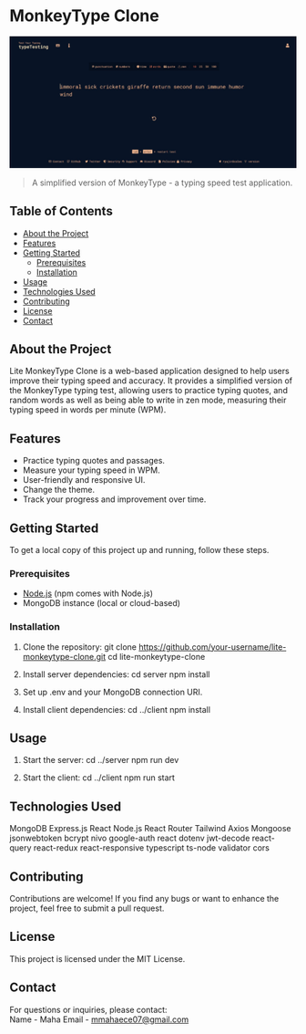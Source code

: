 # MonkeyType Clone

![Project Screenshot](./typeTesting.jpeg)

> A simplified version of MonkeyType - a typing speed test application.

## Table of Contents

- [About the Project](#About-the-project)
- [Features](#features)
- [Getting Started](#getting-started)
  - [Prerequisites](#prerequisites)
  - [Installation](#installation)
- [Usage](#usage)
- [Technologies Used](#technologies-used)
- [Contributing](#contributing)
- [License](#license)
- [Contact](#contact)

## About the Project

Lite MonkeyType Clone is a web-based application designed to help users improve their typing speed and accuracy. It provides a simplified version of the MonkeyType typing test, allowing users to practice typing quotes, and random words as well as being able to write in zen mode, measuring their typing speed in words per minute (WPM).

## Features

- Practice typing quotes and passages.
- Measure your typing speed in WPM.
- User-friendly and responsive UI.
- Change the theme.
- Track your progress and improvement over time.

## Getting Started

To get a local copy of this project up and running, follow these steps.

### Prerequisites

- [Node.js](https://nodejs.org/) (npm comes with Node.js)
- MongoDB instance (local or cloud-based)

### Installation

1. Clone the repository:
   git clone https://github.com/your-username/lite-monkeytype-clone.git
   cd lite-monkeytype-clone

2. Install server dependencies:
   cd server
   npm install

4. Set up .env and your MongoDB connection URI.

5. Install client dependencies:
   cd ../client
   npm install

## Usage

1. Start the server:
   cd ../server
   npm run dev

2. Start the client:
   cd ../client
   npm run start

## Technologies Used

   MongoDB
   Express.js
   React
   Node.js
   React Router
   Tailwind
   Axios
   Mongoose
   jsonwebtoken
   bcrypt
   nivo
   google-auth
   react
   dotenv
   jwt-decode
   react-query
   react-redux
   react-responsive
   typescript
   ts-node
   validator
   cors

## Contributing

   Contributions are welcome! If you find any bugs or want to enhance the project, feel free to submit a pull request.

## License

   This project is licensed under the MIT License.

## Contact

   For questions or inquiries, please contact:  
   Name - Maha 
   Email - mmahaece07@gmail.com

